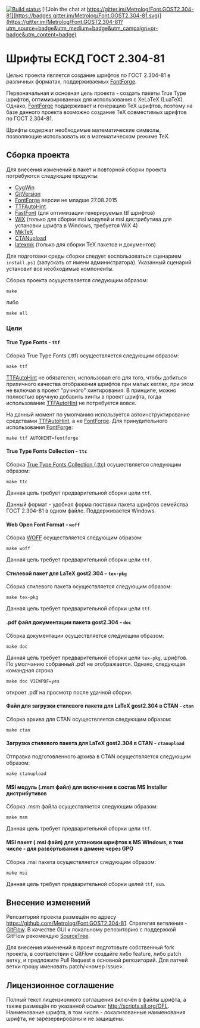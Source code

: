 ﻿[![Build status](https://ci.appveyor.com/api/projects/status/robb062g2i4c7l9w/branch/master?svg=true)](https://ci.appveyor.com/project/sergey-s-betke/font-gost2-304-81)
[![Join the chat at https://gitter.im/Metrolog/Font.GOST2.304-81](https://badges.gitter.im/Metrolog/Font.GOST2.304-81.svg)](https://gitter.im/Metrolog/Font.GOST2.304-81?utm_source=badge&utm_medium=badge&utm_campaign=pr-badge&utm_content=badge)

Шрифты ЕСКД ГОСТ 2.304-81
=========================

Целью проекта является создание шрифтов по ГОСТ 2.304-81 в различных форматах, поддерживаемых [FontForge][].

Первоначальная и основная цель проекта - создать пакеты True Type шрифтов, оптимизированных для использования
с XeLaTeX (LuaTeX).
Однако, [FontForge][] поддерживает и генерацию TeX шрифтов, поэтому на базе данного проекта возможно создание
TeX совместимых шрифтов по ГОСТ 2.304-81.

Шрифты содержат необходимые математические символы, позволяющие использовать их в математическом режиме TeX.

Сборка проекта
--------------

Для внесения изменений в пакет и повторной сборки проекта потребуются следующие продукты:

- [CygWin][]
- [GitVersion][]
- [FontForge][] версии не младше 27.08.2015
- [TTFAutoHint][]
- [FastFont][] (для оптимизации генерируемых ttf шрифтов)
- [WIX][] (только для сборки msi модулей и msi дистрибутива для установки шрифта в Windows, требуется WiX 4)
- [MikTeX][]
- [CTANupload][]
- [latexmk][] (только для сборки TeX пакетов и документов)

Для подготовки среды сборки следует воспользоваться сценарием `install.ps1` (запускать от имени администратора).
Указанный сценарий установит все необходимые компоненты.

Сборка проекта осуществляется следующим образом:

	make

либо

	make all

### Цели

#### True Type Fonts - `ttf`

Сборка True Type Fonts (.ttf) осуществляется следующим образом:

	make ttf

[TTFAutoHint][] не обязателен, использовал его для того, чтобы добиться приличного качества отображения шрифтов
при малых кеглях, при этом не включая в проект "ручного" хинтирования. В принципе, можно полностью 
вручную добавить хинты в проект шрифта, тогда использование [TTFAutoHint][] не потребуется вовсе.

На данный момент по умолчанию используется автоинструктирование средствами [TTFAutoHint][], а не [FontForge][].
Для принудительного использования [FontForge][]:

	make ttf AUTOHINT=fontforge
	
#### True Type Fonts Collection - `ttc`

Сборка [True Type Fonts Collection (.ttc)](<http://en.wikipedia.org/wiki/TrueType#TrueType_Collection>) осуществляется следующим образом:

	make ttc

Данная цель требует предварительной сборки цели `ttf`.

Данный формат - удобная форма поставки пакета шрифтов семейства ГОСТ 2.304-81 в одном файле. Поддерживается Windows.

#### Web Open Font Format - `woff`

Сборка [WOFF][] осуществляется следующим образом:

	make woff

Данная цель требует предварительной сборки цели `ttf`.

#### Стилевой пакет для LaTeX gost2.304 - `tex-pkg`

Сборка стилевого пакета осуществляется следующим образом:

	make tex-pkg

Данная цель требует предварительной сборки цели `ttf`.

#### .pdf файл документации пакета gost2.304 - `doc`

Сборка документации осуществляется следующим образом:

	make doc

Данная цель требует предварительной сборки цели `tex-pkg`, шрифтов.
По умолчанию собранный .pdf не отображается. Однако, следующая командная строка

	make doc VIEWPDF=yes

откроет .pdf на просмотр после удачной сборки.

#### Файл для загрузки стилевого пакета для LaTeX gost2.304 в CTAN - `ctan`

Сборка архива для CTAN осуществляется следующим образом:

	make ctan

#### Загрузка стилевого пакета для LaTeX gost2.304 в CTAN - `ctanupload`

Отправка подготовленного архива в CTAN осуществляется следующим образом:

	make ctanupload

#### MSI модуль (.msm файл) для включения в состав MS Installer дистрибутивов

Сборка .msm файла осуществляется следующим образом:

	make msm

Данная цель требует предварительной сборки цели `ttf`.

#### MSI пакет (.msi файл) для установки шрифтов в MS Windows, в том числе - для развёртывания в домене через GPO

Сборка .msi пакета осуществляется следующим образом:

	make msi

Данная цель требует предварительной сборки целей `ttf`, `msm`.

Внесение изменений
------------------

Репозиторий проекта размещён по адресу https://github.com/Metrolog/Font.GOST2.304-81.
Стратегия ветвления - [GitFlow](https://habrahabr.ru/post/106912/). В качестве GUI
к локальному репозиторию с поддержкой GitFlow рекомендую
[SourceTree](https://www.sourcetreeapp.com/).

Для внесения изменений в проект подготовьте собственный fork проекта, в соответствии
с GitFlow создайте либо feature, либо patch ветку, и предложите Pull Request в основной 
репозиторий. Для патчей ветки прошу именовать patch/<номер issue>.

Лицензионное соглашение
-----------------------

Полный текст лицензионного соглашения включён в файлы шрифта, а также размещён по указанной ссылке: <http://scripts.sil.org/OFL>.
Наименование шрифта, в том числе - локализованные наименования шрифта, не зарезервированы и не защищены.

[CTANupload]: http://ctan.org/pkg/ctanupload
[FontForge]: https://github.com/fontforge/fontforge
[CygWin]: http://cygwin.com/install.html "Cygwin"
[GitVersion]: https://github.com/GitTools/GitVersion
[GNUWin32 make]: http://gnuwin32.sourceforge.net/packages/make.htm "GNU make for windows"
[GNUWin32 Core Utils]: http://gnuwin32.sourceforge.net/packages/coreutils.htm
[GNUWin32 ZIP]: http://gnuwin32.sourceforge.net/packages/zip.htm
[GNUWin32 TAR]: http://gnuwin32.sourceforge.net/packages/gtar.htm
[MikTeX]: http://www.miktex.org
[latexmk]: https://www.ctan.org/pkg/latexmk/ "latexmk – Fully automated LaTeX document generation"
[Perl]: https://www.perl.org/get.html#win32 "Perl"
[TTC]: http://en.wikipedia.org/wiki/TrueType#TrueType_Collection "True Type Fonts Collection"
[TTFAutoHint]: http://www.freetype.org/ttfautohint
[FastFont]: http://www.microsoft.com/typography/tools/tools.aspx "FastFont"
[WOFF]: http://en.wikipedia.org/wiki/Web_Open_Font_Format "Web Open Font Format"
[WIX]: http://wixtoolset.org/releases/ "WiX Toolset 4"
